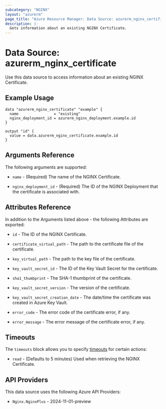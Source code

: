 ```yaml
---
subcategory: "NGINX"
layout: "azurerm"
page_title: "Azure Resource Manager: Data Source: azurerm_nginx_certificate"
description: |-
  Gets information about an existing NGINX Certificate.
---
```


# Data Source: azurerm_nginx_certificate

Use this data source to access information about an existing NGINX Certificate.

## Example Usage

```hcl
data "azurerm_nginx_certificate" "example" {
  name                = "existing"
  nginx_deployment_id = azurerm_nginx_deployment.example.id
}

output "id" {
  value = data.azurerm_nginx_certificate.example.id
}
```

## Arguments Reference

The following arguments are supported:

* `name` - (Required) The name of the NGINX Certificate.

* `nginx_deployment_id` - (Required) The ID of the NGINX Deployment that the certificate is associated with.

## Attributes Reference

In addition to the Arguments listed above - the following Attributes are exported:

* `id` - The ID of the NGINX Certificate.

* `certificate_virtual_path` - The path to the certificate file of the certificate.

* `key_virtual_path` - The path to the key file of the certificate.

* `key_vault_secret_id` - The ID of the Key Vault Secret for the certificate.

* `sha1_thumbprint` - The SHA-1 thumbprint of the certificate.

* `key_vault_secret_version` - The version of the certificate.

* `key_vault_secret_creation_date` - The date/time the certificate was created in Azure Key Vault.

* `error_code` - The error code of the certificate error, if any.

* `error_message` - The error message of the certificate error, if any.

## Timeouts

The `timeouts` block allows you to specify [timeouts](https://developer.hashicorp.com/terraform/language/resources/configure#define-operation-timeouts) for certain actions:

* `read` - (Defaults to 5 minutes) Used when retrieving the NGINX Certificate.

## API Providers
<!-- This section is generated, changes will be overwritten -->
This data source uses the following Azure API Providers:

* `Nginx.NginxPlus` - 2024-11-01-preview
